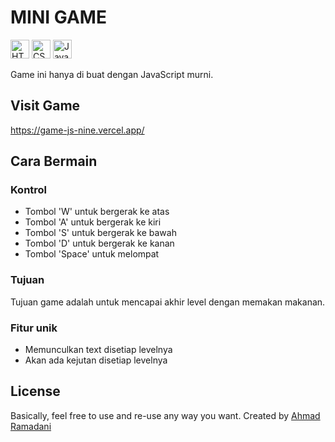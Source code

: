 # MINI GAME

<img src="https://upload.wikimedia.org/wikipedia/commons/3/38/HTML5_Badge.svg" alt="HTML Logo" width="30"/> <img src="https://upload.wikimedia.org/wikipedia/commons/d/d5/CSS3_logo_and_wordmark.svg" alt="CSS Logo" width="30"/> <img src="https://upload.wikimedia.org/wikipedia/commons/9/99/Unofficial_JavaScript_logo_2.svg" alt="JavaScript Logo" width="30"/>

Game ini hanya di buat dengan JavaScript murni.

## Visit Game

https://game-js-nine.vercel.app/

## Cara Bermain

### Kontrol

- Tombol 'W' untuk bergerak ke atas
- Tombol 'A' untuk bergerak ke kiri
- Tombol 'S' untuk bergerak ke bawah
- Tombol 'D' untuk bergerak ke kanan
- Tombol 'Space' untuk melompat

### Tujuan

Tujuan game adalah untuk mencapai akhir level dengan memakan makanan. 

### Fitur unik

- Memunculkan text disetiap levelnya
- Akan ada kejutan disetiap levelnya

## License

Basically, feel free to use and re-use any way you want. Created by [Ahmad Ramadani](https://github.com/Ramadani-coding)


